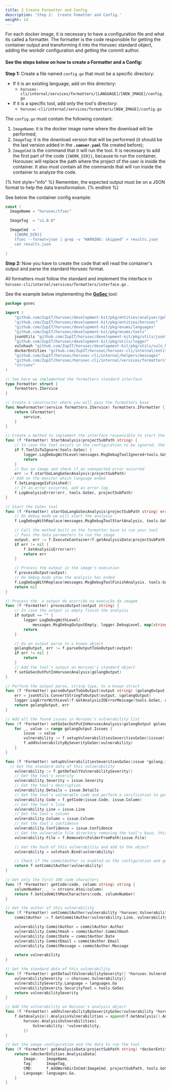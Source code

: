 ```yaml
---
title: 2 Create Formatter and Config
description: 'Step 2:  Create Fomatter and Config.'
weight: 14
---
```



For each docker image, it is necessary to have a configuration file and what its called a formatter. The formatter is the code responsible for getting the container output and transforming it into the Horusec standard object, adding the workdir configuration and getting the commit author.

#### See the steps below on how to create a Formatter and a Config:

**Step 1:** Create a file named  `config.go` that must be a specific directory: 

* If it is an existing language, add on this directory: 
  * `horusec-cli/internal/services/formatters/[LANGUAGE]/[NEW_IMAGE]/config.go`
* If it is a specific tool, add only the tool's directory: 
  * `horusec-cli/internal/services/formatters/[NEW_IMAGE]/config.go`

The `config.go` must contain the following constant:

1. `ImageName`:  it is the docker image name where the download will be performed; 
2. `ImageTag`: it is the download version that will be performed \(it should be the last version added in the **`.semver.yaml`** file created before\);
3.  `ImageCmd` is the command that it will run the tool. It is necessary to add the first part of the code `{{WORK_DIR}}`, because to run the container, Horousec will replace the path where the project of the user is inside the container. It also must contain all the commands that will run inside the container to analyze the code. 

{% hint style="info" %}
Remember, the expected output must be on a JSON format to help the data transformation. 
{% endhint %}

See below the container config example:

```go
const (
  ImageName = "horusec/tfsec"

  ImageTag  = "v1.0.0"

  ImageCmd  = `
    {{WORK_DIR}}
    tfsec --format=json | grep -v "WARNING: skipped" > results.json
    cat results.json
  `
)
```

**Step 2:** Now you have to create the code that will read the container's output and parse the standard Horusec format.

All formatters must follow the standard and implement the interface in `horusec-cli/internal/services/formatters/interface.go` .  

See the example below implementing the [**GoSec** ](https://github.com/securego/gosec)tool:

```go
package gosec

import (
	"github.com/ZupIT/horusec/development-kit/pkg/entities/analyser/golang"
	"github.com/ZupIT/horusec/development-kit/pkg/entities/horusec"
	"github.com/ZupIT/horusec/development-kit/pkg/enums/languages"
	"github.com/ZupIT/horusec/development-kit/pkg/enums/tools"
	jsonUtils "github.com/ZupIT/horusec/development-kit/pkg/utils/json"
	"github.com/ZupIT/horusec/development-kit/pkg/utils/logger"
	vulnhash "github.com/ZupIT/horusec/development-kit/pkg/utils/vuln_hash"
	dockerEntities "github.com/ZupIT/horusec/horusec-cli/internal/entities/docker"
	"github.com/ZupIT/horusec/horusec-cli/internal/helpers/messages"
	"github.com/ZupIT/horusec/horusec-cli/internal/services/formatters"
	"strconv"
)

// See here we implemented the formatters standard interface
type Formatter struct {
	formatters.IService
}

// Create a constructor where you will pass the formatters base
func NewFormatter(service formatters.IService) formatters.IFormatter {
	return &Formatter{
		service,
	}
}

// Create a method to implement the interface responsible to start the analysis
func (f *Formatter) StartAnalysis(projectSubPath string) {
	// In case the tool exists in the configuration to be ignored, the analysis must end
	if f.ToolIsToIgnore(tools.GoSec) {
		logger.LogDebugWithLevel(messages.MsgDebugToolIgnored+tools.GoSec.ToString(), logger.DebugLevel)
		return
	}
	// Run an image and check if an unexpected error occurred 
	err := f.startGoLangGoSecAnalysis(projectSubPath)
  // Add on the monitor which language ended
	f.SetLanguageIsFinished()
	// If an error occurred, add an error log 
	f.LogAnalysisError(err, tools.GoSec, projectSubPath)
}

// Start the GoSec tool
func (f *Formatter) startGoLangGoSecAnalysis(projectSubPath string) error {
	// On debug mode we will start the analysis
	f.LogDebugWithReplace(messages.MsgDebugToolStartAnalysis, tools.GoSec)

	// Call the method built on the formatter base to run your tool
	// Pass the data parameters to run the image
	output, err := f.ExecuteContainer(f.getAnalysisData(projectSubPath))
	if err != nil {
		f.SetAnalysisError(err)
		return err
	}

	// Process the output in the image's execution
	f.processOutput(output)
	// On debug mode show the analysis has ended
	f.LogDebugWithReplace(messages.MsgDebugToolFinishAnalysis, tools.GoSec)
	return nil
}

// Process the  o output do ocorrido na execução da imagem
func (f *Formatter) processOutput(output string) {
	// In case the output is empty finish the analysis
	if output == "" {
		logger.LogDebugWithLevel(
			messages.MsgDebugOutputEmpty, logger.DebugLevel, map[string]interface{}{"tool": tools.GoSec.ToString()})
		return
	}

	// Do an output parse to a known object 
	golangOutput, err := f.parseOutputToGoOutput(output)
	if err != nil {
		return
	}
	// Add the tool's output on Horusec's standard object
	f.setGoSecOutPutInHorusecAnalysis(golangOutput)
}

// Perform the output parse, string type, to a known struct
func (f *Formatter) parseOutputToGoOutput(output string) (golangOutput golang.Output, err error) {
	err = jsonUtils.ConvertStringToOutput(output, &golangOutput)
	logger.LogErrorWithLevel(f.GetAnalysisIDErrorMessage(tools.GoSec, output), err, logger.ErrorLevel)
	return golangOutput, err
}

// Add all the found issues in Horusec's vulnerability list 
func (f *Formatter) setGoSecOutPutInHorusecAnalysis(golangOutput golang.Output) {
	for _, value := range golangOutput.Issues {
		issue := value
		vulnerability := f.setupVulnerabilitiesSeveritiesGoSec(&issue)
		f.addVulnerabilityBySeverityGoSec(vulnerability)
	}
}

func (f *Formatter) setupVulnerabilitiesSeveritiesGoSec(issue *golang.Issue) *horusec.Vulnerability {
  // Get the standard data of this vulnerability
	vulnerability := f.getDefaultVulnerabilitySeverity()
	// Get the tool's severity 
	vulnerability.Severity = issue.Severity
	// Get the tool's description
	vulnerability.Details = issue.Details
	// Get the tool's vulnerable code and perform a verification to get only the first 100 characters after the informed column 
	vulnerability.Code = f.getCode(issue.Code, issue.Column)
	// Get the tool's line 
	vulnerability.Line = issue.Line
	// Get the tool's column
	vulnerability.Column = issue.Column
	// Get the tool's confidence
	vulnerability.Confidence = issue.Confidence
	// Get the vulnerable file directory removing the tool's base, this method is in the formatters base
	vulnerability.File = f.RemoveSrcFolderFromPath(issue.File)

	// Get the hash of this vulnerability and add to the object
	vulnerability = vulnhash.Bind(vulnerability)

	// Check if the commitAuthor is enabled on the configuration and get it using the existing command on the formatter base
	return f.setCommitAuthor(vulnerability)
}

// Get only the first 100 code characters
func (f *Formatter) getCode(code, column string) string {
	columnNumber, _ := strconv.Atoi(column)
	return f.GetCodeWithMaxCharacters(code, columnNumber)
}

// Get the author of this vulnerability
func (f *Formatter) setCommitAuthor(vulnerability *horusec.Vulnerability) *horusec.Vulnerability {
	commitAuthor := f.GetCommitAuthor(vulnerability.Line, vulnerability.File)

	vulnerability.CommitAuthor = commitAuthor.Author
	vulnerability.CommitHash = commitAuthor.CommitHash
	vulnerability.CommitDate = commitAuthor.Date
	vulnerability.CommitEmail = commitAuthor.Email
	vulnerability.CommitMessage = commitAuthor.Message

	return vulnerability
}

// Get the standard data of this vulnerability
func (f *Formatter) getDefaultVulnerabilitySeverity() *horusec.Vulnerability {
	vulnerabilitySeverity := &horusec.Vulnerability{}
	vulnerabilitySeverity.Language = languages.Go
	vulnerabilitySeverity.SecurityTool = tools.GoSec
	return vulnerabilitySeverity
}

// Add the vulnerability on Horusec's analysis object 
func (f *Formatter) addVulnerabilityBySeverityGoSec(vulnerability *horusec.Vulnerability) {
	f.GetAnalysis().AnalysisVulnerabilities = append(f.GetAnalysis().AnalysisVulnerabilities,
		horusec.AnalysisVulnerabilities{
			Vulnerability: *vulnerability,
		})
}

// Get the image configuration and the data to run the tool
func (f *Formatter) getAnalysisData(projectSubPath string) *dockerEntities.AnalysisData {
	return &dockerEntities.AnalysisData{
		Image:    ImageName,
		Tag:      ImageTag,
		CMD:      f.AddWorkDirInCmd(ImageCmd, projectSubPath, tools.GoSec),
		Language: languages.Go,
	}
}

```
